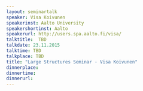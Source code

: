 ```yaml
---
layout: seminartalk
speaker: Visa Koivunen
speakerinst: Aalto University
speakershortinst: Aalto
speakerurl: http://users.spa.aalto.fi/visa/
talktitle:  TBD
talkdate: 23.11.2015
talktime: TBD
talkplace: TBD
title: "Large Structures Seminar - Visa Koivunen"
dinnerplace: 
dinnertime: 
dinnerurl: 
---
```

